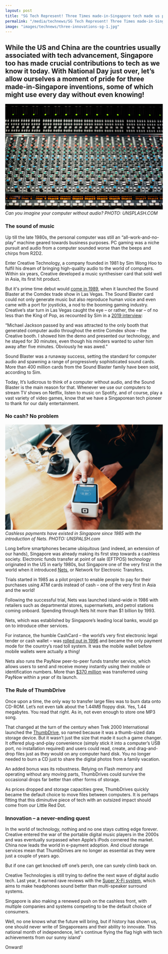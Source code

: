 ```yaml
---
layout: post
title: "SG Tech Represent! Three Times made-in-Singapore tech made us proud!"
permalink: "/media/technews/SG Tech Represent! Three Times made-in-Singapore tech made us proud"
image: "images/technews/three-innovations-sg-1.jpg"
---
```


While the US and China are the countries usually associated with tech advancement, Singapore too has made crucial contributions to tech as we know it today. With National Day just over, let’s allow ourselves a moment of pride for three made-in-Singapore inventions, some of which might use every day without even knowing! 
---

![SINGAPORE HAS PLENTY OF TECH INNOVATIONS TO BE PROUD OF](/images/technews/three-innovations-sg-1.jpg)
*Can you imagine your computer without audio? PHOTO: UNSPLASH.COM*

### **The sound of music**

Up till the late 1980s, the personal computer was still an “all-work-and-no-play” machine geared towards business purposes. PC gaming was a niche pursuit and audio from a computer sounded worse than the beeps and chirps from R2D2. 
 
Enter Creative Technology, a company founded in 1981 by Sim Wong Hoo to fulfil his dream of bringing high-quality audio to the world of computers. Within six years, Creative developed a music synthesiser card that sold well in Asia, its first hit product. 
 
But it's prime time debut would [come in 1989](https://sg.creative.com/corporate/milestones?year=1986%20-%201990), when it launched the Sound Blaster at the Comdex trade show in Las Vegas. The Sound Blaster card could not only generate music but also reproduce human voice and even came with a port for joysticks, a nod to the booming gaming industry.  Creative’s star turn in Las Vegas caught the eye – or rather, the ear – of no less than the King of Pop, as recounted by Sim in a [2019 interview](https://custompc.raspberrypi.org/articles/the-sound-blaster-story):
 
“Michael Jackson passed by and was attracted to the only booth that generated computer audio throughout the entire Comdex show – the Creative booth. I showed him the demo and presented our technology, and he stayed for 30 minutes, even though his minders wanted to usher him away after five minutes. Obviously he was awed.”
 
Sound Blaster was a runaway success, setting the standard for computer audio and spawning a range of progressively sophisticated sound cards. More than 400 million cards from the Sound Blaster family have been sold, according to Sim. 
 
Today, It’s ludicrous to think of a computer without audio, and the Sound Blaster is the main reason for that. Whenever we use our computers to stream TV shows on Netflix, listen to music on Spotify, and of course, play a vast variety of video games, know that we have a Singaporean tech pioneer to thank for our daily entertainment.


### **No cash? No problem**

![Cashless payments in Singapore since 1985](/images/technews/three-innovations-sg-3.jpg)
*Cashless payments have existed in Singapore since 1985 with the introduction of Nets. PHOTO: UNSPALSH.com*

Long before smartphones became ubiquitous (and indeed, an extension of our hands), Singapore was already making its first step towards a cashless society. Electronic funds transfer at point of sale (EFTPOS) technology originated in the US in early 1980s, but Singapore one of the very first in the world when it introduced [Nets](https://eresources.nlb.gov.sg/history/events/9ea5aea3-d8ab-459c-9fcb-89b19a1ba53e#3), or Network for Electronic Transfers. 

Trials started in 1985 as a pilot project to enable people to pay for their purchases using ATM cards instead of cash – one of the very first in Asia and the world! 

Following the successful trial, Nets was launched island-wide in 1986 with retailers such as departmental stores, supermarkets, and petrol stations coming onboard. Spending through Nets hit more than $1 billion by 1993. 
 
Nets, which was established by Singapore’s leading local banks, would go on to introduce other services. 

For instance, the humble CashCard – the world’s very first electronic legal tender or cash wallet – was [rolled out in 1996](https://www.nets.com.sg/about/milestones/) and became the only payment mode for the country’s road toll system. It was the mobile wallet before mobile wallets were actually a thing!  
 
Nets also runs the PayNow peer-to-peer funds transfer service, which allows users to send and receive money instantly using their mobile or identification numbers. More than [$370 million](https://www.nets.com.sg/nets-stories/is-singapore-ready-to-go-cashless) was transferred using PayNow within a year of its launch. 
 

### **The Rule of ThumbDrive**

Once upon a time, the only way to transfer large files was to burn data onto CD-ROM. Let’s not even talk about the 1.44MB floppy disk. Yes, 1.44 megabytes. You read that right. As in, not even enough to store one MP3 song. 
 
That changed at the turn of the century when Trek 2000 International launched the [ThumbDrive](https://eresources.nlb.gov.sg/infopedia/articles/SIP_1071_2010-03-23.html), so named because it was a thumb-sized data storage device. But it wasn’t just the size that made it such a game changer. It offered plug-and-play convenience (simply stick it into a computer’s USB port, no installation required) and users could read, create, and drag-and-drop files just as they would on any computer hard disk. You no longer needed to burn a CD just to share the digital photos from a family vacation. 
 
An added bonus was its robustness. Relying on Flash memory and operating without any moving parts, ThumbDrives could survive the occasional drops far better than other forms of storage. 
 
As prices dropped and storage capacities grew, ThumbDrives quickly became the default choice to move files between computers. It is perhaps fitting that this diminutive piece of tech with an outsized impact should come from our Little Red Dot. 

### **Innovation – a never-ending quest**

In the world of technology, nothing and no one stays cutting edge forever. Creative entered the war of the portable digital music players in the 2000s and was eventually surpassed when Apple’s iPods cornered the market. China now leads the world in e-payment adoption. And cloud storage services mean that ThumbDrives are no longer as essential as they were just a couple of years ago. 
 
But if one can get knocked off one’s perch, one can surely climb back on. 

Creative Technologies is still trying to define the next wave of digital audio tech. Last year, it earned rave reviews with the [Super X-Fi system](https://sg.finance.yahoo.com/news/creative-technology-returns-relevance-sim-wong-hoos-super-x-fi-034800842.html), which aims to make headphones sound better than multi-speaker surround systems. 
 
Singapore is also making a renewed push on the cashless front, with multiple companies and systems competing to be the default choice of consumers. 
 
Well, no one knows what the future will bring, but if history has shown us, one should never write of Singaporeans and their ability to innovate. This national month of independence, let's continue flying the flag high with tech achievements from our sunny island'

Onward! 
